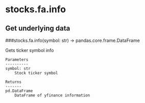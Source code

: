 # stocks.fa.info

## Get underlying data 
###stocks.fa.info(symbol: str) -> pandas.core.frame.DataFrame

Gets ticker symbol info

    Parameters
    ----------
    symbol: str
        Stock ticker symbol

    Returns
    -------
    pd.DataFrame
        DataFrame of yfinance information
